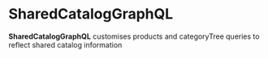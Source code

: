 # SharedCatalogGraphQL
**SharedCatalogGraphQL** customises products and categoryTree queries to reflect shared catalog information
